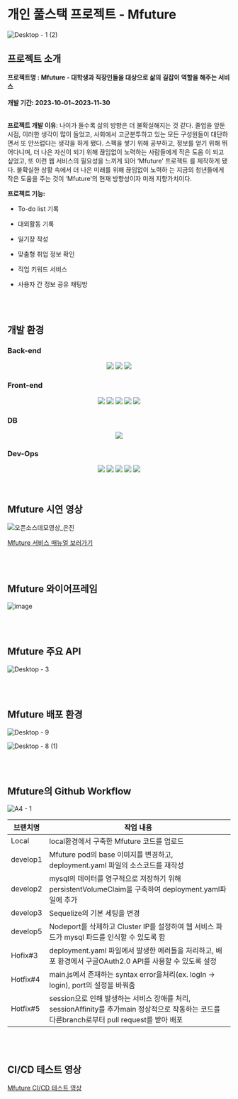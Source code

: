 <h1>개인 풀스택 프로젝트 - Mfuture</h1>

![Desktop - 1 (2)](https://github.com/dareunk/mfuture/assets/83913407/a3aa46a1-630f-4fce-bfbb-ff55190ca234)


<h2> 프로젝트 소개 </h2>
<b>프로젝트명 : Mfuture - 대학생과 직장인들을 대상으로 삶의 길잡이 역할을 해주는 서비스<br><br>
개발 기간: 2023-10-01~2023-11-30<br><br>

프로젝트 개발 이유</b>: 나이가 들수록 삶의 방향은 더 불확실해지는 것 같다. 졸업을 앞둔 시점, 이러한
생각이 많이 들었고, 사회에서 고군분투하고 있는 모든 구성원들이 대단하면서
또 안쓰럽다는 생각을 하게 됐다. 스펙을 쌓기 위해 공부하고, 정보를 얻기 위해
뛰어다니며, 더 나은 자신이 되기 위해 끊임없이 노력하는 사람들에게 작은 도움
이 되고 싶었고, 또 이런 웹 서비스의 필요성을 느끼게 되어 ‘Mfuture’ 프로젝트
를 제작하게 됐다. 불확실한 상황 속에서 더 나은 미래를 위해 끊임없이 노력하
는 지금의 청년들에게 작은 도움을 주는 것이 ‘Mfuture’의 현재 방향성이자 미래
지향가치이다.

  
<b>프로젝트 기능:</b>

  - To-do list 기록
  
  - 대외활동 기록
  - 일기장 작성
  - 맞춤형 취업 정보 확인
  - 직업 키워드 서비스
  - 사용자 간 정보 공유 채팅방
<br>
<br>
<h2>개발 환경</h2>
<h3>Back-end</h3>
<div align=center>
<img src="https://img.shields.io/badge/express-C32B2B?style=for-the-badge&logo=express&logoColor=white">
<img src="https://img.shields.io/badge/node.js-339933?style=for-the-badge&logo=Node.js&logoColor=white">
<img src="https://img.shields.io/badge/Socket.io-black?style=for-the-badge&logo=socket.io&badgeColor=010101">
</div>
<h3>Front-end</h3>
<div align=center> 
<img src="https://img.shields.io/badge/html5-E34F26?style=for-the-badge&logo=html5&logoColor=white"> 
<img src="https://img.shields.io/badge/css-1572B6?style=for-the-badge&logo=css3&logoColor=white"> 
<img src="https://img.shields.io/badge/javascript-F7DF1E?style=for-the-badge&logo=javascript&logoColor=black"> 
<img src="https://img.shields.io/badge/jquery-0769AD?style=for-the-badge&logo=jquery&logoColor=white">
<img src="https://img.shields.io/badge/node.js-339933?style=for-the-badge&logo=Node.js&logoColor=white">
</div>
<h3>DB</h3>
<div align=center>
<img src="https://img.shields.io/badge/mysql-4479A1?style=for-the-badge&logo=mysql&logoColor=white">  
</div>
<h3>Dev-Ops</h3>
<div align=center>
<img src="https://img.shields.io/badge/GoogleCloud-%234285F4.svg?style=for-the-badge&logo=google-cloud&logoColor=white">
<img src="https://img.shields.io/badge/github-%23121011.svg?style=for-the-badge&logo=github&logoColor=white">
<img src="https://img.shields.io/badge/jenkins-F95757.svg?style=for-the-badge&logo=jenkins&logoColor=white">
<img src="https://img.shields.io/badge/docker-%230db7ed.svg?style=for-the-badge&logo=docker&logoColor=white">
<img src="https://img.shields.io/badge/kubernetes-%23326ce5.svg?style=for-the-badge&logo=kubernetes&logoColor=white">
</div>

<br>
<br>
<h2> Mfuture 시연 영상</h2>

![오픈소스데모영상_은진](https://github.com/dareunk/mfuture/assets/83913407/838de3a6-9dab-4c94-ba3e-34871e2fbefe)

[Mfuture 서비스 매뉴얼 보러가기](https://innovative-lead-4da.notion.site/Mfuture-97922cdcab724b1a8331aa72da1685ac?pvs=4)

<br>
<br>
<h2>Mfuture 와이어프레임</h2>

![image](https://github.com/dareunk/mfuture/assets/83913407/b6c02445-5a74-4d5c-804b-19827524f5c8)

<br>
<br>
<h2>Mfuture 주요 API</h2>

![Desktop - 3](https://github.com/dareunk/mfuture/assets/83913407/66afef5c-035a-402d-95d8-e59ac486ac16)


<br>
<br>
<h2> Mfuture 배포 환경</h2>
  
![Desktop - 9](https://github.com/dareunk/mfuture/assets/83913407/4597683e-16fc-4d8b-a840-eb5f696f32ce)

![Desktop - 8 (1)](https://github.com/dareunk/mfuture/assets/83913407/a91ac5a8-5bb4-463a-9528-7fae3ab9780a)

<br>
<br>
<h2>Mfuture의 Github Workflow</h2>
  
![A4 - 1](https://github.com/dareunk/mfuture/assets/83913407/6bec8b1a-d8fc-446b-b3d3-63b364a551de)


|브랜치명| 작업 내용|
|-------|----------|
|Local| local환경에서 구축한 Mfuture 코드를 업로드|
|develop1| Mfuture pod의 base 이미지를 변경하고, deployment.yaml 파일의 소스코드를 재작성|
|develop2| mysql의 데이터를 영구적으로 저장하기 위해 persistentVolumeClaim을 구축하여 deployment.yaml파일에 추가|
|develop3| Sequelize의 기본 세팅을 변경|
|develop5| Nodeport를 삭제하고 Cluster IP를 설정하여 웹 서비스 파드가 mysql 파드를 인식할 수 있도록 함|
|Hofix#3| deployment.yaml 파일에서 발생한 에러들을 처리하고, 배포 환경에서 구글OAuth2.0 API를 사용할 수 있도록 설정|
|Hotfix#4| main.js에서 존재하는 syntax error을처리(ex. logIn → login), port의 설정을 바꿔줌|
|Hotfix#5| session으로 인해 발생하는 서비스 장애를 처리, sessionAffinity를 추가main 정상적으로 작동하는 코드를 다른branch로부터 pull request를 받아 배포|

<br>
<br>
<h2>CI/CD 테스트 영상</h2>

[Mfuture CI/CD 테스트 영상](https://youtu.be/l-DboBvQVGo)
